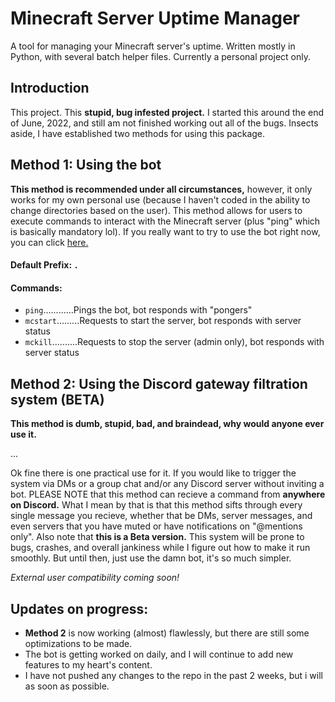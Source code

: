 # Minecraft Server Uptime Manager
A tool for managing your Minecraft server's uptime. Written mostly in Python, with several batch helper files. Currently a personal project only.

## Introduction
This project. This **stupid, bug infested project.**
I started this around the end of June, 2022, and still am not finished working out all of the bugs. Insects aside, I have established two methods for using this package.

## Method 1: Using the bot
**This method is recommended under all circumstances,** however, it only works for my own personal use (because I haven't coded in the ability to change directories based on the user). This method allows for users to execute  commands to interact with the Minecraft server (plus "ping" which is basically mandatory lol). If you really want to try to use the bot right now, you can click [here.](https://discord.com/api/oauth2/authorize?client_id=1003532411356844142&permissions=8&scope=bot)

#### Default Prefix: **`.`**

#### Commands:
- `ping`............Pings the bot, bot responds with "pongers"
- `mcstart`.........Requests to start the server, bot responds with server status
- `mckill`..........Requests to stop the server (admin only), bot responds with server status

## Method 2: Using the Discord gateway filtration system **(BETA)**
**This method is dumb, stupid, bad, and braindead, why would anyone ever use it.**

...

Ok fine there is one practical use for it. If you would like to trigger the system via DMs or a group chat and/or any Discord server without inviting a bot. PLEASE NOTE that this method can recieve a command from **anywhere on Discord.** What I mean by that is that this method sifts through every single message you recieve, whether that be DMs, server messages, and even servers that you have muted or have notifications on "@mentions only". Also note that **this is a Beta version.** This system will be prone to bugs, crashes, and overall jankiness while I figure out how to make it run smoothly. But until then, just use the damn bot, it's so much simpler.

*External user compatibility coming soon!*

## Updates on progress:
- **Method 2** is now working (almost) flawlessly, but there are still some optimizations to be made.
- The bot is getting worked on daily, and I will continue to add new features to my heart's content.
- I have not pushed any changes to the repo in the past 2 weeks, but i will as soon as possible.
